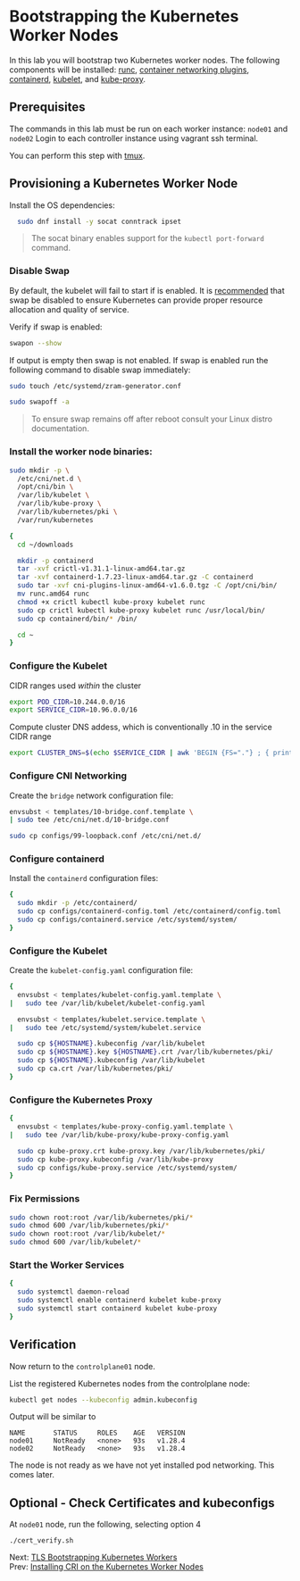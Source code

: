 # Bootstrapping the Kubernetes Worker Nodes

In this lab you will bootstrap two Kubernetes worker nodes. The following components will be installed: [runc](https://github.com/opencontainers/runc), [container networking plugins](https://github.com/containernetworking/cni), [containerd](https://github.com/containerd/containerd), [kubelet](https://kubernetes.io/docs/admin/kubelet), and [kube-proxy](https://kubernetes.io/docs/concepts/cluster-administration/proxies).


## Prerequisites

The commands in this lab must be run on each worker instance: `node01` and `node02` Login to each controller instance using vagrant ssh terminal.

You can perform this step with [tmux](01-prerequisites.md#running-commands-in-parallel-with-tmux).

## Provisioning a Kubernetes Worker Node

[//]: # (host:node01-node02)

Install the OS dependencies:

```bash
  sudo dnf install -y socat conntrack ipset
```

> The socat binary enables support for the `kubectl port-forward` command.

### Disable Swap

By default, the kubelet will fail to start if is enabled. It is [recommended](https://github.com/kubernetes/kubernetes/issues/7294) that swap be disabled to ensure Kubernetes can provide proper resource allocation and quality of service.

Verify if swap is enabled:

```bash
swapon --show
```

If output is empty then swap is not enabled. If swap is enabled run the following command to disable swap immediately:

```bash
sudo touch /etc/systemd/zram-generator.conf 

sudo swapoff -a
```

> To ensure swap remains off after reboot consult your Linux distro documentation.

### Install the worker node binaries:

```bash
sudo mkdir -p \
  /etc/cni/net.d \
  /opt/cni/bin \
  /var/lib/kubelet \
  /var/lib/kube-proxy \
  /var/lib/kubernetes/pki \
  /var/run/kubernetes
```

```bash
{
  cd ~/downloads

  mkdir -p containerd
  tar -xvf crictl-v1.31.1-linux-amd64.tar.gz
  tar -xvf containerd-1.7.23-linux-amd64.tar.gz -C containerd
  sudo tar -xvf cni-plugins-linux-amd64-v1.6.0.tgz -C /opt/cni/bin/
  mv runc.amd64 runc
  chmod +x crictl kubectl kube-proxy kubelet runc 
  sudo cp crictl kubectl kube-proxy kubelet runc /usr/local/bin/
  sudo cp containerd/bin/* /bin/

  cd ~
}
```

### Configure the Kubelet

CIDR ranges used *within* the cluster

```bash
export POD_CIDR=10.244.0.0/16
export SERVICE_CIDR=10.96.0.0/16
```

Compute cluster DNS addess, which is conventionally .10 in the service CIDR range

```bash
export CLUSTER_DNS=$(echo $SERVICE_CIDR | awk 'BEGIN {FS="."} ; { printf("%s.%s.%s.10", $1, $2, $3) }')
```

### Configure CNI Networking

Create the `bridge` network configuration file:

```bash
envsubst < templates/10-bridge.conf.template \
| sudo tee /etc/cni/net.d/10-bridge.conf
```

```bash
sudo cp configs/99-loopback.conf /etc/cni/net.d/
```

### Configure containerd

Install the `containerd` configuration files:

```bash
{
  sudo mkdir -p /etc/containerd/
  sudo cp configs/containerd-config.toml /etc/containerd/config.toml
  sudo cp configs/containerd.service /etc/systemd/system/
}
```

### Configure the Kubelet

Create the `kubelet-config.yaml` configuration file:

```bash
{
  envsubst < templates/kubelet-config.yaml.template \
|   sudo tee /var/lib/kubelet/kubelet-config.yaml

  envsubst < templates/kubelet.service.template \
|   sudo tee /etc/systemd/system/kubelet.service

  sudo cp ${HOSTNAME}.kubeconfig /var/lib/kubelet
  sudo cp ${HOSTNAME}.key ${HOSTNAME}.crt /var/lib/kubernetes/pki/
  sudo cp ${HOSTNAME}.kubeconfig /var/lib/kubelet
  sudo cp ca.crt /var/lib/kubernetes/pki/
}
```

### Configure the Kubernetes Proxy

```bash
{
  envsubst < templates/kube-proxy-config.yaml.template \
|   sudo tee /var/lib/kube-proxy/kube-proxy-config.yaml

  sudo cp kube-proxy.crt kube-proxy.key /var/lib/kubernetes/pki/
  sudo cp kube-proxy.kubeconfig /var/lib/kube-proxy
  sudo cp configs/kube-proxy.service /etc/systemd/system/
}
```

### Fix Permissions

```bash
sudo chown root:root /var/lib/kubernetes/pki/*
sudo chmod 600 /var/lib/kubernetes/pki/*
sudo chown root:root /var/lib/kubelet/*
sudo chmod 600 /var/lib/kubelet/*
```

### Start the Worker Services

```bash
{
  sudo systemctl daemon-reload
  sudo systemctl enable containerd kubelet kube-proxy
  sudo systemctl start containerd kubelet kube-proxy
}
```

## Verification

[//]: # (host:controlplane01)

Now return to the `controlplane01` node.

List the registered Kubernetes nodes from the controlplane node:

```bash
kubectl get nodes --kubeconfig admin.kubeconfig
```

Output will be similar to

```
NAME       STATUS     ROLES    AGE   VERSION
node01     NotReady   <none>   93s   v1.28.4
node02     NotReady   <none>   93s   v1.28.4
```

The node is not ready as we have not yet installed pod networking. This comes later.


## Optional - Check Certificates and kubeconfigs

At `node01` node, run the following, selecting option 4

[//]: # (command:./cert_verify.sh 4)

```
./cert_verify.sh
```

Next: [TLS Bootstrapping Kubernetes Workers](./11-tls-bootstrapping-kubernetes-workers.md)<br>
Prev: [Installing CRI on the Kubernetes Worker Nodes](./09-install-cri-workers.md)
